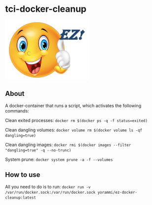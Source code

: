 # tci-docker-cleanup
![ez logo](/resources/images/ez/ez-smiley-small-logo.png)

## About

A docker-container that runs a script, which activates the following commands:

Clean exited processes:
```docker rm $(docker ps -q -f status=exited)```

Clean dangling volumes:
```docker volume rm $(docker volume ls -qf dangling=true)```

Clean dangling images:
```docker rmi $(docker images --filter "dangling=true" -q --no-trunc)```

System prune:
```docker system prune -a -f --volumes```

## How to use

All you need to do is to run:
```docker run -v /var/run/docker.sock:/var/run/docker.sock yorammi/ez-docker-cleanup:latest```
